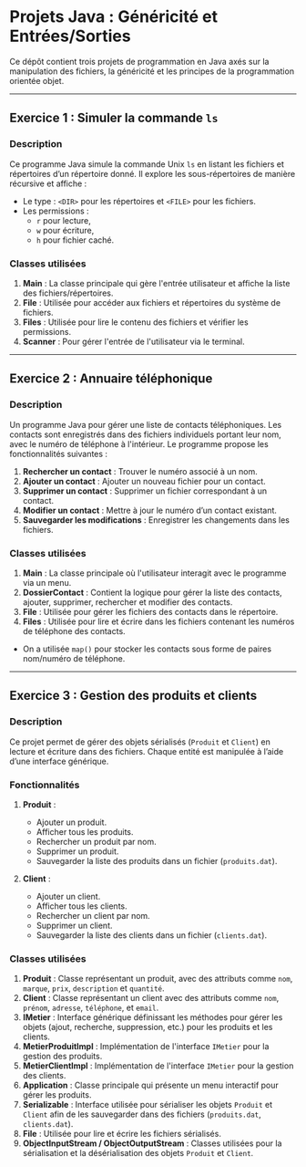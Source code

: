 # Projets Java : Généricité et Entrées/Sorties

Ce dépôt contient trois projets de programmation en Java axés sur la manipulation des fichiers, la généricité et les principes de la programmation orientée objet.

---

## Exercice 1 : Simuler la commande `ls`

### Description
Ce programme Java simule la commande Unix `ls` en listant les fichiers et répertoires d’un répertoire donné. Il explore les sous-répertoires de manière récursive et affiche :
- Le type : `<DIR>` pour les répertoires et `<FILE>` pour les fichiers.
- Les permissions : 
  - `r` pour lecture,
  - `w` pour écriture,
  - `h` pour fichier caché.

### Classes utilisées
1. **Main** : La classe principale qui gère l'entrée utilisateur et affiche la liste des fichiers/répertoires.
2. **File** : Utilisée pour accéder aux fichiers et répertoires du système de fichiers.
3. **Files** : Utilisée pour lire le contenu des fichiers et vérifier les permissions.
4. **Scanner** : Pour gérer l'entrée de l'utilisateur via le terminal.


---

## Exercice 2 : Annuaire téléphonique

### Description
Un programme Java pour gérer une liste de contacts téléphoniques. Les contacts sont enregistrés dans des fichiers individuels portant leur nom, avec le numéro de téléphone à l'intérieur. Le programme propose les fonctionnalités suivantes :
1. **Rechercher un contact** : Trouver le numéro associé à un nom.
2. **Ajouter un contact** : Ajouter un nouveau fichier pour un contact.
3. **Supprimer un contact** : Supprimer un fichier correspondant à un contact.
4. **Modifier un contact** : Mettre à jour le numéro d’un contact existant.
5. **Sauvegarder les modifications** : Enregistrer les changements dans les fichiers.

### Classes utilisées
1. **Main** : La classe principale où l'utilisateur interagit avec le programme via un menu.
2. **DossierContact** : Contient la logique pour gérer la liste des contacts, ajouter, supprimer, rechercher et modifier des contacts.
3. **File** : Utilisée pour gérer les fichiers des contacts dans le répertoire.
4. **Files** : Utilisée pour lire et écrire dans les fichiers contenant les numéros de téléphone des contacts.
- On a utilisée `map()` pour stocker les contacts sous forme de paires nom/numéro de téléphone.

---

## Exercice 3 : Gestion des produits et clients

### Description
Ce projet permet de gérer des objets sérialisés (`Produit` et `Client`) en lecture et écriture dans des fichiers. Chaque entité est manipulée à l’aide d’une interface générique. 

### Fonctionnalités
1. **Produit** :
   - Ajouter un produit.
   - Afficher tous les produits.
   - Rechercher un produit par nom.
   - Supprimer un produit.
   - Sauvegarder la liste des produits dans un fichier (`produits.dat`).

2. **Client** :
   - Ajouter un client.
   - Afficher tous les clients.
   - Rechercher un client par nom.
   - Supprimer un client.
   - Sauvegarder la liste des clients dans un fichier (`clients.dat`).

### Classes utilisées
1. **Produit** : Classe représentant un produit, avec des attributs comme `nom`, `marque`, `prix`, `description` et `quantité`.
2. **Client** : Classe représentant un client avec des attributs comme `nom`, `prénom`, `adresse`, `téléphone`, et `email`.
3. **IMetier** : Interface générique définissant les méthodes pour gérer les objets (ajout, recherche, suppression, etc.) pour les produits et les clients.
4. **MetierProduitImpl** : Implémentation de l'interface `IMetier` pour la gestion des produits.
5. **MetierClientImpl** : Implémentation de l'interface `IMetier` pour la gestion des clients.
6. **Application** : Classe principale qui présente un menu interactif pour gérer les produits.
7. **Serializable** : Interface utilisée pour sérialiser les objets `Produit` et `Client` afin de les sauvegarder dans des fichiers (`produits.dat`, `clients.dat`).
8. **File** : Utilisée pour lire et écrire les fichiers sérialisés.
9. **ObjectInputStream / ObjectOutputStream** : Classes utilisées pour la sérialisation et la désérialisation des objets `Produit` et `Client`.


